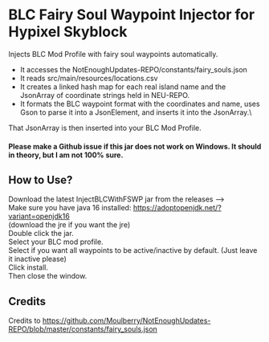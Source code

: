 # BLC Fairy Soul Waypoint Injector for Hypixel Skyblock
Injects BLC Mod Profile with fairy soul waypoints automatically.

- It accesses the NotEnoughUpdates-REPO/constants/fairy_souls.json
- It reads src/main/resources/locations.csv
- It creates a linked hash map for each real island name and the JsonArray of coordinate strings held in NEU-REPO.
- It formats the BLC waypoint format with the coordinates and name, uses Gson to parse it into a JsonElement, and inserts it into the JsonArray.\

That JsonArray is then inserted into your BLC Mod Profile.

#### Please make a Github issue if this jar does not work on Windows. It should in theory, but I am not 100% sure.

## How to Use?

Download the latest InjectBLCWithFSWP jar from the releases -->\
Make sure you have java 16 installed: https://adoptopenjdk.net/?variant=openjdk16 \
   (download the jre if you want the jre)\
Double click the jar.\
Select your BLC mod profile.\
Select if you want all waypoints to be active/inactive by default. (Just leave it inactive please)\
Click install.\
Then close the window.

## Credits
Credits to https://github.com/Moulberry/NotEnoughUpdates-REPO/blob/master/constants/fairy_souls.json
